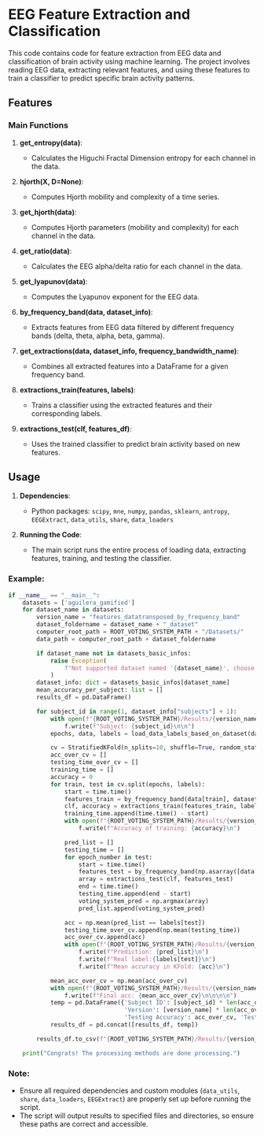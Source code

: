 # EEG Feature Extraction and Classification

This code contains code for feature extraction from EEG data and classification of brain activity using machine learning. The project involves reading EEG data, extracting relevant features, and using these features to train a classifier to predict specific brain activity patterns.

## Features

### Main Functions
1. **get_entropy(data)**:
    - Calculates the Higuchi Fractal Dimension entropy for each channel in the data.

2. **hjorth(X, D=None)**:
    - Computes Hjorth mobility and complexity of a time series.

3. **get_hjorth(data)**:
    - Computes Hjorth parameters (mobility and complexity) for each channel in the data.

4. **get_ratio(data)**:
    - Calculates the EEG alpha/delta ratio for each channel in the data.

5. **get_lyapunov(data)**:
    - Computes the Lyapunov exponent for the EEG data.

6. **by_frequency_band(data, dataset_info)**:
    - Extracts features from EEG data filtered by different frequency bands (delta, theta, alpha, beta, gamma).

7. **get_extractions(data, dataset_info, frequency_bandwidth_name)**:
    - Combines all extracted features into a DataFrame for a given frequency band.

8. **extractions_train(features, labels)**:
    - Trains a classifier using the extracted features and their corresponding labels.

9. **extractions_test(clf, features_df)**:
    - Uses the trained classifier to predict brain activity based on new features.

## Usage

1. **Dependencies**:
    - Python packages: `scipy`, `mne`, `numpy`, `pandas`, `sklearn`, `antropy`, `EEGExtract`, `data_utils`, `share`, `data_loaders`

2. **Running the Code**:
    - The main script runs the entire process of loading data, extracting features, training, and testing the classifier.

### Example:

```python
if __name__ == "__main__":
    datasets = ['aguilera_gamified']
    for dataset_name in datasets:
        version_name = "features_datatransposed_by_frequency_band"
        dataset_foldername = dataset_name + "_dataset"
        computer_root_path = ROOT_VOTING_SYSTEM_PATH + "/Datasets/"
        data_path = computer_root_path + dataset_foldername

        if dataset_name not in datasets_basic_infos:
            raise Exception(
                f"Not supported dataset named '{dataset_name}', choose from the following: aguilera_traditional, aguilera_gamified, nieto, coretto or torres."
            )
        dataset_info: dict = datasets_basic_infos[dataset_name]
        mean_accuracy_per_subject: list = []
        results_df = pd.DataFrame()

        for subject_id in range(1, dataset_info["subjects"] + 1):
            with open(f"{ROOT_VOTING_SYSTEM_PATH}/Results/{version_name}_{dataset_name}.txt", "a") as f:
                f.write(f"Subject: {subject_id}\n\n")
            epochs, data, labels = load_data_labels_based_on_dataset(dataset_info, subject_id, data_path)

            cv = StratifiedKFold(n_splits=10, shuffle=True, random_state=42)
            acc_over_cv = []
            testing_time_over_cv = []
            training_time = []
            accuracy = 0
            for train, test in cv.split(epochs, labels):
                start = time.time()
                features_train = by_frequency_band(data[train], dataset_info)
                clf, accuracy = extractions_train(features_train, labels[train])
                training_time.append(time.time() - start)
                with open(f"{ROOT_VOTING_SYSTEM_PATH}/Results/{version_name}_{dataset_name}.txt", "a") as f:
                    f.write(f"Accuracy of training: {accuracy}\n")

                pred_list = []
                testing_time = []
                for epoch_number in test:
                    start = time.time()
                    features_test = by_frequency_band(np.asarray([data[epoch_number]]), dataset_info)
                    array = extractions_test(clf, features_test)
                    end = time.time()
                    testing_time.append(end - start)
                    voting_system_pred = np.argmax(array)
                    pred_list.append(voting_system_pred)

                acc = np.mean(pred_list == labels[test])
                testing_time_over_cv.append(np.mean(testing_time))
                acc_over_cv.append(acc)
                with open(f"{ROOT_VOTING_SYSTEM_PATH}/Results/{version_name}_{dataset_name}.txt", "a") as f:
                    f.write(f"Prediction: {pred_list}\n")
                    f.write(f"Real label:{labels[test]}\n")
                    f.write(f"Mean accuracy in KFold: {acc}\n")

            mean_acc_over_cv = np.mean(acc_over_cv)
            with open(f"{ROOT_VOTING_SYSTEM_PATH}/Results/{version_name}_{dataset_name}.txt", "a") as f:
                f.write(f"Final acc: {mean_acc_over_cv}\n\n\n\n")
            temp = pd.DataFrame({'Subject ID': [subject_id] * len(acc_over_cv),
                                 'Version': [version_name] * len(acc_over_cv), 'Training Accuracy': [accuracy] * len(acc_over_cv), 'Training Time': training_time,
                                 'Testing Accuracy': acc_over_cv, 'Testing Time': testing_time_over_cv})
            results_df = pd.concat([results_df, temp])

        results_df.to_csv(f"{ROOT_VOTING_SYSTEM_PATH}/Results/{version_name}_{dataset_name}.csv")

    print("Congrats! The processing methods are done processing.")
```

### Note:
- Ensure all required dependencies and custom modules (`data_utils`, `share`, `data_loaders`, `EEGExtract`) are properly set up before running the script.
- The script will output results to specified files and directories, so ensure these paths are correct and accessible.
